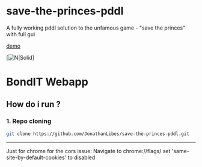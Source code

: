 # save-the-princes-pddl
A fully working pddl solution to the unfamous game - "save the princes" with full gui

[demo](https://save-the-princes.surge.sh/)


[![N|Solid](https://save-the-princes.surge.sh/princes.png)]
# BondIT Webapp

## How do i run ?
### 1. Repo cloning
```sh
git clone https://github.com/JonathanLibes/save-the-princes-pddl.git
```
--------------------------

Just for chrome for the cors issue:
Navigate to
chrome://flags/ 
set 'same-site-by-default-cookies' to disabled
